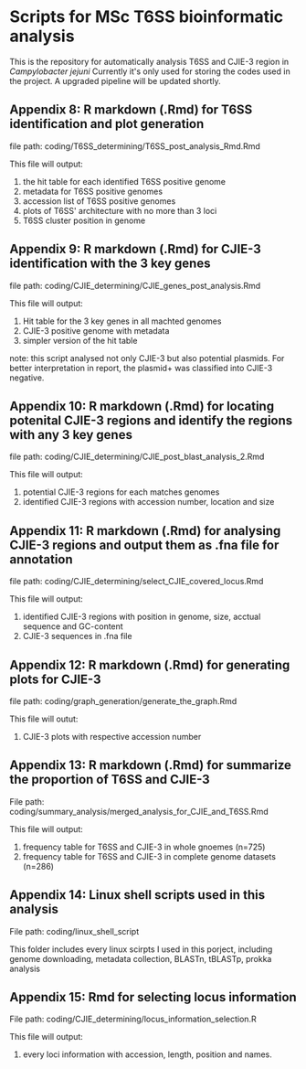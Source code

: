 # Scripts for MSc T6SS bioinformatic analysis
This is the repository for automatically analysis T6SS and CJIE-3 region in *Campylobacter jejuni*
Currently it's only used for storing the codes used in the project. A upgraded pipeline will be updated shortly.

## Appendix 8: R markdown (.Rmd) for T6SS identification and plot generation
file path: coding/T6SS_determining/T6SS_post_analysis_Rmd.Rmd 

This file will output:
  1. the hit table for each identified T6SS positive genome 
  2. metadata for T6SS positive genomes 
  3. accession list of T6SS positive genomes 
  4. plots of T6SS' architecture with no more than 3 loci
  5. T6SS cluster position in genome
  
## Appendix 9: R markdown (.Rmd) for CJIE-3 identification with the 3 key genes
file path: coding/CJIE_determining/CJIE_genes_post_analysis.Rmd

This file will output:
  1. Hit table for the 3 key genes in all machted genomes
  2. CJIE-3 positive genome with metadata
  3. simpler version of the hit table

note: this script analysed not only CJIE-3 but also potential plasmids. For better interpretation in report, the plasmid+ was classified into CJIE-3 negative.

## Appendix 10: R markdown (.Rmd) for locating potenital CJIE-3 regions and identify the regions with any 3 key genes 
file path: coding/CJIE_determining/CJIE_post_blast_analysis_2.Rmd

This file will output:
  1. potential CJIE-3 regions for each matches genomes
  2. identified CJIE-3 regions with accession number, location and size

## Appendix 11: R markdown (.Rmd) for analysing CJIE-3 regions and output them as .fna file for annotation 
file path: coding/CJIE_determining/select_CJIE_covered_locus.Rmd

This file will output:
  1. identified CJIE-3 regions with position in genome, size, acctual sequence and GC-content
  2. CJIE-3 sequences in .fna file

## Appendix 12: R markdown (.Rmd) for generating plots for CJIE-3 
file path: coding/graph_generation/generate_the_graph.Rmd

This file will outut:
  1. CJIE-3 plots with respective accession number 

## Appendix 13: R markdown (.Rmd) for summarize the proportion of T6SS and CJIE-3 
File path: coding/summary_analysis/merged_analysis_for_CJIE_and_T6SS.Rmd

This file will output:
  1. frequency table for T6SS and CJIE-3 in whole gnoemes (n=725)
  2. frequency table for T6SS and CJIE-3 in complete genome datasets (n=286)

## Appendix 14: Linux shell scripts used in this analysis
File path: coding/linux_shell_script

This folder includes every linux scirpts I used in this porject, including genome downloading, metadata collection, BLASTn, tBLASTp, prokka analysis

## Appendix 15: Rmd for selecting locus information
File path: coding/CJIE_determining/locus_information_selection.R

This file will output:
  1. every loci information with accession, length, position and names.
  
